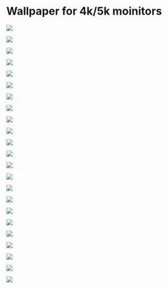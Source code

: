 # Wallpaper for 4k/5k moinitors

![](art/元_赵孟頫_行书心经册.jpg)

![](art/北宋_赵佶_瑞鹤图.jpg)

![](art/北宋_赵佶_瑞鹤图画心.jpg)

![](art/唐_褚遂良_兰亭序（褚临本）.jpg)

![](art/当代_徐悲鸿_八骏图.jpg)

![](art/清_吴历_云白山青图.jpg)

![](art/近现代_张大千_山中宰相有仙骨.jpg)

![](art/近现代_张大千_谷口人家图镜心.jpg)

![](art/近现代_张大千_黛山雨后.jpg)

![](art/1925.3245%20-%20Under%20the%20Wave%20off%20Kanagawa%20-%20Kanagawa%20oki%20nami....jpg)

![](art/1952.343%20-%20Under%20the%20Wave%20off%20Kanagawa%20-%20Kanagawa%20oki%20nami....jpg)

![](art/1933.1101%20-%20Morning.jpg)

![](art/1940.1322%20-%20In%20the%20Woods.jpg)

![](art/1954.490%20-%20The%20Five%20Tiger%20Generals%20of%20the%20Tales%20of%20the%20Water....jpg)

![](art/1960.819%20-%20Summer_%20Cat%20on%20a%20Balustrade.jpg)

![](art/1960.826%20-%20The%20Schooner%20Jane%20of%20Bath,%20Maine.jpg)

![](art/1983.381%20-%20Odalisque.jpg)

![](art/1996.85%20-%20Painted%20Banner%20(Thangka)%20with%20Guru%20Dragpur,%20a....jpg)

![](art/Pablo%20Picasso%20-%20Daniel-Henry%20Kahnweiler.png)

![](art/Pablo%20Picasso%20-%20The%20Black%20Bull.png)

![](art/Pablo%20Picasso%20-%20The%20Bull%201946.png)

![](art/The%20Green%20Line.png)

![](art/_希什金_竹林中.jpg)
